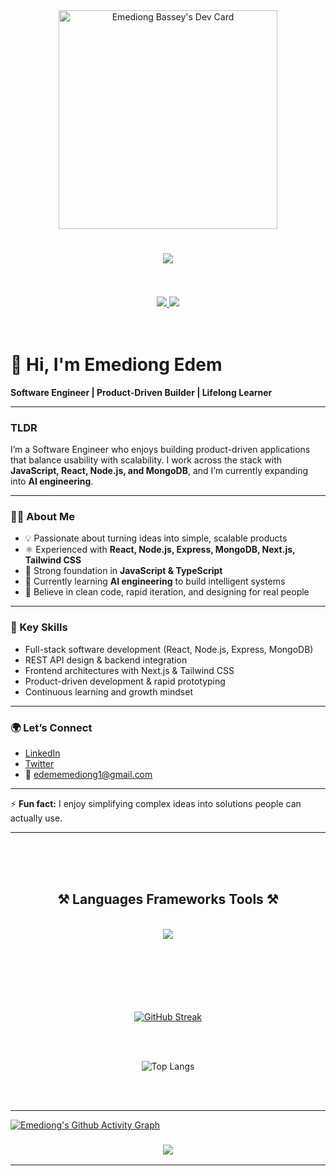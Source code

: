 <div align="center">
  <a href="https://app.daily.dev/Moon">
    <img src="https://api.daily.dev/devcards/c883db78fc7f47d98f913d7196de1ca8.png?r=i8r" width="350" alt="Emediong Bassey's Dev Card"/>
  </a>
</div>

<h1 align="center">
    <img src="https://readme-typing-svg.herokuapp.com/?font=Righteous&size=35&center=true&vCenter=true&width=500&height=70&duration=4000&lines=Fullstack+Engineer;+Entrepreneur;+Builder;" />
</h1>


<br>
<br>
<div align="center"> 
  <a href="edememediong1@gmail.com">
    <img src="https://img.shields.io/badge/Gmail-333333?style=for-the-badge&logo=gmail&logoColor=red" />
  </a>
  <a href="https://www.linkedin.com/in/emediong-edem/" target="_blank">
    <img src="https://img.shields.io/badge/LinkedIn-0077B5?style=for-the-badge&logo=linkedin&logoColor=white" target="_blank" />
  </a>
</div>

<div align='center'>
  <img src="https://komarev.com/ghpvc/?username=edememediong1&style=flat-square&color=green" alt=""/>
</div>

<br>
<br>

# 👋 Hi, I'm Emediong Edem  

**Software Engineer | Product-Driven Builder | Lifelong Learner**  

---

### TLDR  
I’m a Software Engineer who enjoys building product-driven applications that balance usability with scalability. I work across the stack with **JavaScript, React, Node.js, and MongoDB**, and I’m currently expanding into **AI engineering**.  

---

### 👨‍💻 About Me  
- 💡 Passionate about turning ideas into simple, scalable products  
- ⚛️ Experienced with **React, Node.js, Express, MongoDB, Next.js, Tailwind CSS**  
- 🚀 Strong foundation in **JavaScript & TypeScript**  
- 🌱 Currently learning **AI engineering** to build intelligent systems  
- 🎯 Believe in clean code, rapid iteration, and designing for real people  

---

### 🔑 Key Skills  
- Full-stack software development (React, Node.js, Express, MongoDB)  
- REST API design & backend integration  
- Frontend architectures with Next.js & Tailwind CSS  
- Product-driven development & rapid prototyping  
- Continuous learning and growth mindset  

---

### 🌍 Let’s Connect  
- [LinkedIn](https://www.linkedin.com/in/emediong-edem/)  
- [Twitter](https://twitter.com/ebedossantos)  
- 📧 edememediong1@gmail.com  

---

⚡ **Fun fact:** I enjoy simplifying complex ideas into solutions people can actually use.  


<hr>
<br>
<br>
<br>

<h2 align="center">
  ⚒️ Languages Frameworks Tools ⚒️
</h2>
<br>

<div align="center">
    <img src="https://skillicons.dev/icons?i=javascript,typescript,python,nodejs,react,nextjs,expressjs,mongodb,aws,postgresql,tailwindcss" />

</div>

<br/>
<br>
<br>
<br>
<br>
<br>

<div align='center'>
  
  [![GitHub Streak](https://streak-stats.demolab.com/?user=edememediong1&theme=dark)](https://git.io/streak-stats)
  
  <br>
  <br>
  
  ![Top Langs](https://github-readme-stats.vercel.app/api/top-langs/?username=edememediong1&layout=compact&theme=radical&count_private=true)
</div>    

<br>
<br>
<hr>



[![Emediong's Github Activity Graph](https://github-readme-activity-graph.vercel.app/graph?username=edememediong1&hide_border=true&theme=high-contrast)](https://github.com/edememediong1/github-readme-activity-graph)






<h3 align="center">
    <img src="https://readme-typing-svg.herokuapp.com/?font=Righteous&size=25&center=true&vCenter=true&width=500&height=70&duration=4000&lines=Thanks+for+visiting+my+profile!+✌️;+Shoot+me+a+message+on+Linkedin!;I+will+be+waiting+:)">
</h3>
<hr/>
